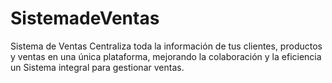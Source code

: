 # SistemadeVentas
Sistema de Ventas Centraliza toda la información de tus clientes, productos y ventas en una única plataforma, mejorando la colaboración y la eficiencia un Sistema integral para gestionar ventas.
